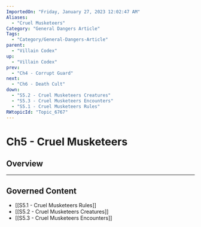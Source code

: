 ```yaml
---
ImportedOn: "Friday, January 27, 2023 12:02:47 AM"
Aliases:
  - "Cruel Musketeers"
Category: "General Dangers Article"
Tags:
  - "Category/General-Dangers-Article"
parent:
  - "Villain Codex"
up:
  - "Villain Codex"
prev:
  - "Ch4 - Corrupt Guard"
next:
  - "Ch6 - Death Cult"
down:
  - "S5.2 - Cruel Musketeers Creatures"
  - "S5.3 - Cruel Musketeers Encounters"
  - "S5.1 - Cruel Musketeers Rules"
RWtopicId: "Topic_6767"
---
```

# Ch5 - Cruel Musketeers
## Overview
---
## Governed Content
- [[S5.1 - Cruel Musketeers Rules]]
- [[S5.2 - Cruel Musketeers Creatures]]
- [[S5.3 - Cruel Musketeers Encounters]]


